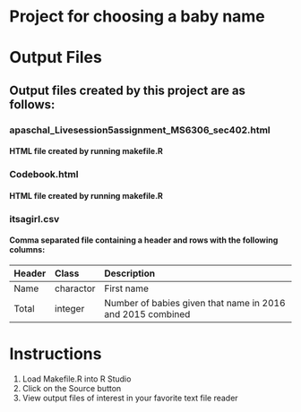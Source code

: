 # Project for choosing a baby name

# Output Files
## Output files created by this project are as follows:
### apaschal_Livesession5assignment_MS6306_sec402.html
#### HTML file created by running makefile.R

### Codebook.html
#### HTML file created by running makefile.R

### itsagirl.csv
#### Comma separated file containing a header and rows with the following columns:

Header |Class |Description
|:------------- |:------------- |:-----|
Name |charactor |First name
Total |integer |Number of babies given that name in 2016 and 2015 combined

# Instructions
1. Load Makefile.R into R Studio
2. Click on the Source button
3. View output files of interest in your favorite text file reader
